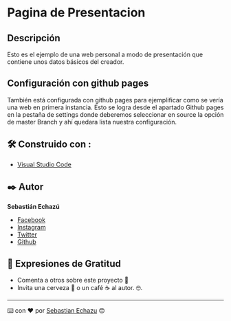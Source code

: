 ﻿# Pagina de Presentacion 

## Descripción

Esto es el ejemplo de una web personal a modo de presentación que contiene unos datos básicos del creador.

## Configuración con github pages

También está configurada con github pages para ejemplificar como se vería una web en primera instancia.
Esto se logra desde el apartado Github pages en la pestaña de settings donde deberemos seleccionar en source la opción de master Branch y ahí quedara lista nuestra configuración.

## 🛠️ Construido con :

* [Visual Studio Code](https://code.visualstudio.com/) 

## ✒️ Autor

**Sebastián Echazú** 

* [Facebook](https://www.facebook.com/sebastian.echazu.1)
* [Instagram](https://www.instagram.com/seba_storm)
* [Twitter](https://twitter.com/seba_storm)
* [Github](https://github.com/SebastianEchazu)

## 🎁 Expresiones de Gratitud 

* Comenta a otros sobre este proyecto 📢
* Invita una cerveza 🍺 o un café ☕ al autor.  🤓. 

---
⌨️ con ❤️ por [Sebastian Echazu](https://github.com/SebastianEchazu) 😊
